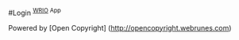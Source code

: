 #Login <sup>[WRIO](http://wr.io) App</sup>

Powered by [Open Copyright] (http://opencopyright.webrunes.com)
